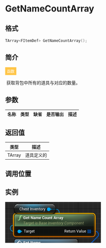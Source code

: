 # GetNameCountArray

## 格式

```C++
TArray<FItemDef> GetNameCountArray();
```

## 简介

<span style="padding: 4px 6px; font-size: 12px; display: inline-block; color: #FFFFFF; background: #FFC547;">函数</span>

​	获取背包中所有的道具与对应的数量。

## 参数

| 名称 | 类型 | 缺省 | 是否输出 | 描述 |
| ---- | ---- | ---- | -------- | ---- |

## 返回值

| 类型             | 描述       |
| ---------------- | ---------- |
| TArray<FItemDef> | 道具定义的 |

## 调用位置



## 实例

![GetNameCountArrayFunction](..\\..\\Resources\\GetNameCountArrayFunction.png)
